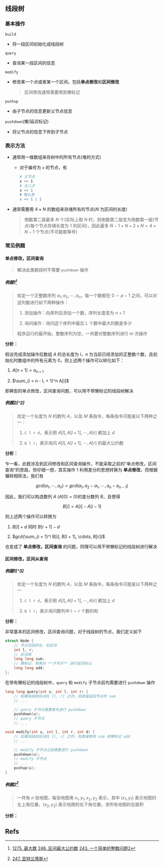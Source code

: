 ## 线段树

### 基本操作

`build`

- 将一段区间初始化成线段树

`query`

- 查询某一段区间的信息

`modify`

- 修改某一个点或者某一个区间，包括**单点修改**和**区间修改**
  
  > 区间修改通常需要用到懒标记

`pushup`

- 由子节点的信息更新父节点信息

`pushdown`(懒/延迟标记)

- 将父节点的信息下传到子节点

### 表示方法

- 通常用一维数组来存树中的所有节点(堆的方式)
  
  - 对于编号为 `x` 的节点，有
    
    ```bash
    # 父节点 
    x >> 1
    # 左儿子
    x << 1
    # 右儿子
    x << 1 | 1
    ```

- 通常需要用 $4 \times N$ 的数组来存储所有的节点($N$ 为区间的长度)
  
  > 倒数第二层最多 $N$ 个(实际上取 $N$ 时，则倒数第二层变为倒数第一层)节点(每个节点存储长度为 $1$ 的区间)，因此最多 $N - 1 + N + 2 \times N = 4 \times N - 1$  个节点(不可能取等号)

### 常见例题

#### 单点修改，区间查询

> 解决此类题目时不需要 `pushdown` 操作

##### 例题1[^1]

> 给定一个正整数序列 $a_1, a_2, \cdots, a_n$，每一个数都在 $0 \sim  p - 1$ 之间，可以对这列数进行如下两种操作：
> 
> 1. 添加操作：向序列后添加一个数，序列长度变为 $n + 1$
> 
> 2. 询问操作：询问这个序列中最后 $L$ 个数中最大的数是多少
> 
> 程序运行的最开始，整数序列为空，一共要对整数序列进行 $m$ 次操作

**分析：**

假设完成添加操作后数组 $A$ 的总长度为 $l$，$n$ 为当前已经添加的正整数个数，且初始化时数组中的所有元素为 $0$，则上述两个操作可以转化如下：

1. $A[n + 1] = a_{n + 1}$

2. $\sum_{i = n - L + 1}^n A[i]$

即典型的单点修改，区间查询问题，可以用不带懒标记的线段树解决

##### 例题2[^2]

> 给定一个长度为 $N$ 的数列 $A$，以及 $M$ 条指令，每条指令可能是以下两种之一：
> 
> 1. `C l r d`，表示把 $A[l], A[l + 1], \cdots, A[r]$ 都加上 $d$
> 
> 2. `Q l r`，表示询问 $A[l], A[l + 1],\cdots, A[r]$ 的最大公约数

**分析：**

乍一看，此题涉及到区间修改和区间查询操作，不能采取之前的”单点修改，区间查询“的思路，但仔细一想，其实操作 1 利用差分的思想转换为 **单点修改**，而根据辗转相除法，我们有

$$
gcd(a_1, \cdots, a_n) = gcd(a_1, a_2 - a_1, \cdots, a_n - a_{n - 1})
$$

因此，我们可以构造数列 $A$ ($A[0] = 0$)的差分数列 $B$，且使得

$$
B[i] = A[i] -A[i - 1]
$$

则上述两个操作可以转换为

1. $B[l] + d$ 同时 $B[r + 1] - d$

2. $gcd(\sum_{i = 1}^l B[i], B[l + 1], \cdots, B[r])$

也变成了 **单点修改，区间查询** 的问题，同理可以用不带懒标记的线段树进行解决

#### 区间修改，区间从查询

##### 例题1[^3]

> 给定一个长度为 $N$ 的数列 $A$，以及 $M$ 条指令，每条指令可能是以下两种之一
> 
> 1. `C l r d`，表示把 $A[l], A[l + 1], \cdots, A[r]$ 都加上 $d$
> 
> 2. `Q l r`，表示询问数列中 $l \sim r$ 个数的和

**分析：**

非常基本的区间修改，区间查询问题，对于线段树的节点，我们定义如下

```cpp
struct Node {
    // 节点包括的左、右区间
    int l, r;
    // 区间和
    long long sum;
    // 懒标记，用来对 **子节点** 进行延迟标记 
    long long add;
};
```

在带有懒标记的线段树中，`query` 和 `modify` 子节点前均需要进行 `pushdown` 操作

```cpp
long long query(int u, int l, int r) {
    // 如果线段树区间在 [l, r] 之内，则直接返回节点的 sum
    // ...

    // query 子节点需要首先进行 pushdown
    pushdown(u);
    // query 子节点
    // ...

void modify(int u, int l, int r, int d) {
    // 如果线段树区间在 [l, r] 之内，则直接修改 sum 和懒标记 add
    // ...

    // modify 子节点之前需要进行 pushdown
    pushdown(u);
    // modify 子节点
    // ...
    pushup(u);
}
```

##### 例题2[^4]

> 一共有 $n$ 张地图，每张地图用 $x_1, y_1, x_2, y_2$ 表示，其中 $(x_1, y_1)$ 表示地图的左上角位置，$(x_2, y_2)$ 表示地图的右下角位置，求所有地图的总面积

**分析：**

## Refs

[^1]: [1275. 最大数](https://www.acwing.com/problem/content/1277/)
[246. 区间最大公约数](https://www.acwing.com/problem/content/247/)
[243. 一个简单的整数问题2](https://www.acwing.com/problem/content/244/)

[^4]: [247. 亚特兰蒂斯](https://www.acwing.com/problem/content/description/249/)